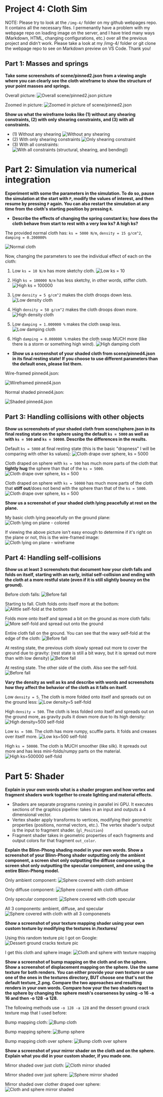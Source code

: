 # Project 4: Cloth Sim

NOTE: Please try to look at the `/img-4/` folder on my github webpages repo. It contains all the necessary files. I permenantly have a problem with my webpage repo on loading image on the server, and I have tried many ways (Markdown, HTML, changing configurations, etc.) over all the previous project and didn't work. Please take a look at my /img-4/ folder or git clone the webpage repo to see on Markdown preview on VS Code. Thank you!


## Part 1: Masses and springs
**Take some screenshots of scene/pinned2.json from a viewing angle where you can clearly see the cloth wireframe to show the structure of your point masses and springs.**

Overall picture:
![Overall scene/pinned2.json picture](/img-4/1-full.png)

Zoomed in picture:
![Zoomed in picture of scene/pinned2.json](/img-4/1-close.png)

**Show us what the wireframe looks like (1) without any shearing constraints, (2) with only shearing constraints, and (3) with all constraints.**

* 	(1) Without any shearing
![Without any shearing](/img-4/1-no-shear.png)
*	(2) With only shearing constraints
![Only shearing constraint](/img-4/1-only-shear.png)
*	(3) With all constraints:
![With all constraints (structural, shearing, and bending))](/img-4/1-full.png)



# Part 2: Simulation via numerical integration
**Experiment with some the parameters in the simulation. To do so, pause the simulation at the start with `P`, modify the values of interest, and then resume by pressing `P` again. You can also restart the simulation at any time from the cloth's starting position by pressing `R`.**
* 	**Describe the effects of changing the spring constant ks; how does the cloth behave from start to rest with a very low ks? A high ks?**

The provided normal cloth has: `ks = 5000 N/m`, `density = 15 g/cm^2`, `damping = 0.200000%`

![Normal cloth](/img-4/normal-ks-5000.png)

Now, changing the parameters to see the individual effect of each on the cloth:

1. Low `ks = 10 N/m` has more sketchy cloth.
![Low ks = 10](/img-4/low-ks-10.png)

2. High `ks = 100000 N/m` has less sketchy, in other words, stiffer cloth.
![High ks = 100000](/img-4/high-ks-100000.png)

3. Low `density = 5 g/cm^2` makes the cloth droops down less.
![Low density cloth](/img-4/low-density.png)

4. High `density = 50 g/cm^2` makes the cloth droops down more.
![High density cloth](/img-4/high-density.png)

5. Low `damping = 1.000000 %` makes the cloth swap less.
![Low damping cloth](/img-4/low-damping.png)

6. High `damping = 0.000000 %` makes the cloth swap MUCH more (like there is a storm or something high wind).
![High damping cloth](/img-4/high-damping.png)

*   **Show us a screenshot of your shaded cloth from scene/pinned4.json in its final resting state! If you choose to use different parameters than the default ones, please list them.**

Wire-framed pinned4.json:

![Wireframed pinned4.json](/img-4/pinned4-wire.png)

Normal shaded pinned4.json:

![Shaded pinned4.json](/img-4/pinned4-normal.png)



## Part 3: Handling collisions with other objects
**Show us screenshots of your shaded cloth from scene/sphere.json in its final resting state on the sphere using the default `ks = 5000` as well as with `ks = 500` and `ks = 50000`. Describe the differences in the results.**

Default `ks = 5000` at final resting state (this is the basic "drapness" I will be comparing with other ks values):
![Cloth drape over sphere, ks = 5000](/img-4/sphere-normal.png)


Cloth draped on sphere with `ks = 500` has much more parts of the cloth that **tightly hug** the sphere than that of the `ks = 5000`.
![Cloth drape over sphere, ks = 500](/img-4/sphere-ks-low.png)

Cloth draped on sphere with `ks = 50000` has much more parts of the cloth that **stiff out**/does not bend with the sphere than that of the `ks = 5000`.
![Cloth drape over sphere, ks = 500](/img-4/sphere-ks-high.png)

**Show us a screenshot of your shaded cloth lying peacefully at rest on the plane.**

My basic cloth lying peacefully on the ground plane:
![Cloth lying on plane - colored](/img-4/plane-color.png)

If viewing the above picture isn't easy enough to determine if it's right on the plane or not, this is the wire-framed image:
![Cloth lying on plane - wireframe](/img-4/plane-wireframe.png)


## Part 4: Handling self-collisions

**Show us at least 3 screenshots that document how your cloth falls and folds on itself, starting with an early, initial self-collision and ending with the cloth at a more restful state (even if it is still slightly bouncy on the ground).**

Before cloth falls:
![Before fall](/img-4/self-fold-1.png)

Starting to fall. Cloth folds onto itself more at the bottom:
![Alittle self-fold at the bottom](/img-4/self-fold-2.png)

Folds more onto itself and spread a bit on the ground as more cloth falls:
![More self-fold and spread out onto the ground](/img-4/self-fold-3.png)

Entire cloth fall on the ground. You can see that the wavy self-fold at the edge of the cloth:
![Before fall](/img-4/self-fold-4.png)

At resting state, the previous cloth slowly spread out more to cover the ground due to gravity: (rest state is still a bit wavy, but it is spread out more than with low density)
![Before fall](/img-4/self-fold-5.png)


At resting state. The other side of the cloth. Also see the self-fold.
![Before fall](/img-4/self-fold-6.png)


**Vary the density as well as ks and describe with words and screenshots how they affect the behavior of the cloth as it falls on itself.**

Low `density = 5`. The cloth is more folded onto itself and spreads out on the ground less:
![Low density=5 self-fold](/img-4/self-fold-low-density.png)

High `density = 500`. The cloth is less folded onto itself and spreads out on the ground more, as gravity pulls it down more due to its high density:
![High density=500 self-fold](/img-4/self-fold-high-density.png)

Low `ks = 500`. The cloth has more rumpy, scuffle parts. It folds and creases over itself more.
![Low ks=500 self-fold](/img-4/self-fold-low-ks.png)

High `ks = 50000`. The cloth is MUCH smoother (like silk). It spreads out more and has less mini-folds/rumpy parts on the material.
![High ks=500000 self-fold](/img-4/self-fold-high-ks.png)



# Part 5: Shader
**Explain in your own words what is a shader program and how vertex and fragment shaders work together to create lighting and material effects.**
*   Shaders are separate programs running in parallel ini GPU. It executes sections of the graphics pipeline: takes in an input and outputs a 4 dimensional vector.
*   Vertex shader apply transforms to vertices, modifying their geometric properties (positions, normal vectors, etc.). The vertex shader's output is the input to fragment shader. (`gl_Position`)
*   Fragment shader takes in geometric properties of each fragments and output colors for that fragment `out_color`.


**Explain the Blinn-Phong shading model in your own words. Show a screenshot of your Blinn-Phong shader outputting only the ambient component, a screen shot only outputting the diffuse component, a screen shot only outputting the specular component, and one using the entire Blinn-Phong model.**

Only ambient component:
![Sphere covered with cloth ambient](/img-4/phong-ambient.png)

Only diffuse component:
![Sphere covered with cloth diffuse](/img-4/phong-diffuse.png)

Only specular component:
![Sphere covered with cloth specular](/img-4/phong-specular.png)

All 3 components: ambient, diffuse, and specular
![Sphere covered with cloth with all 3 componenets](/img-4/phong-all.png)

**Show a screenshot of your texture mapping shader using your own custom texture by modifying the textures in /textures/**

Using this random texture pic I got on Google:
![Dessert ground cracks texture pic](/img-4/texture-pic.png)

I get this cloth and sphere image:
![Cloth and sphere with texture mapping](/img-4/texture.png)



**Show a screenshot of bump mapping on the cloth and on the sphere. Show a screenshot of displacement mapping on the sphere. Use the same texture for both renders. You can either provide your own texture or use one of the ones in the textures directory, BUT choose one that's not the default texture_2.png. Compare the two approaches and resulting renders in your own words. Compare how your the two shaders react to the sphere by changing the sphere mesh's coarseness by using -o 16 -a 16 and then -o 128 -a 128.**

The following methods use `-o 128 -a 128` and the dessert ground crack texture map that I used before:

Bump mapping cloth:
![Bump cloth](/img-4/bump-cloth.png)

Bump mapping sphere:
![Bump sphere](/img-4/bump-sphere.png)

Bump mapping cloth over sphere:
![Bump cloth over sphere](/img-4/bump-clothsphere.png)

**Show a screenshot of your mirror shader on the cloth and on the sphere.
Explain what you did in your custom shader, if you made one.**

Mirror shaded over just cloth:
![Cloth mirror shaded](/img-4/mirror-cloth.png)

Mirror shaded over just sphere:
![Sphere mirror shaded](./img-4/mirror-sphere.png)

Mirror shaded over clother draped over sphere:
![Cloth and sphere mirror shaded](./img-4/mirror-clothsphere.png)

